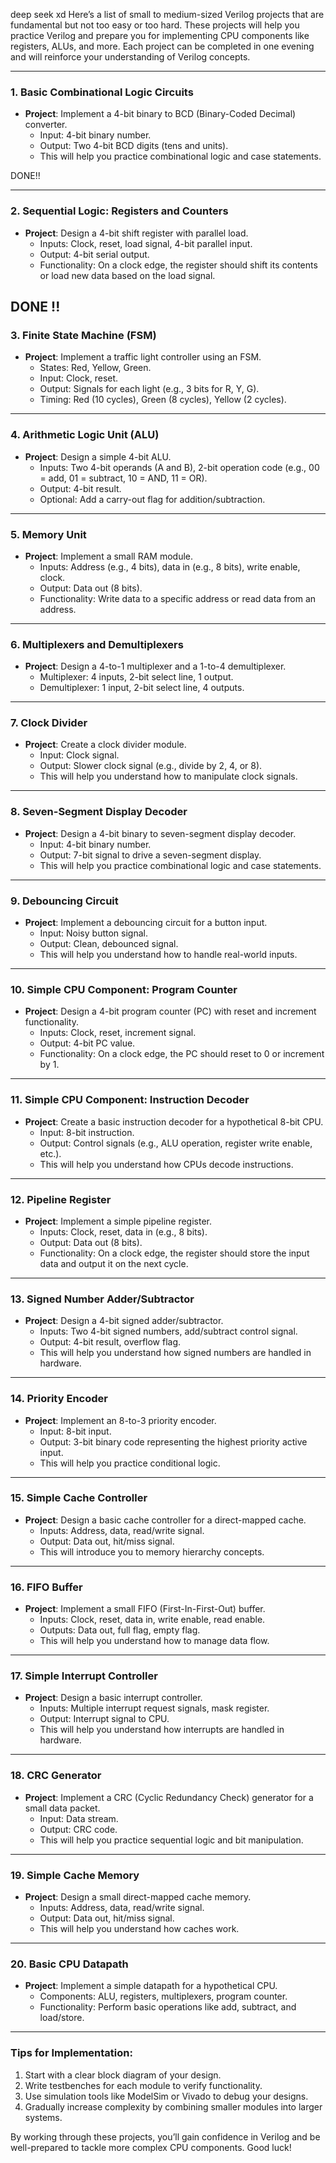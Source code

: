 deep seek xd
Here’s a list of small to medium-sized Verilog projects that are fundamental but not too easy or too hard. These projects will help you practice Verilog and prepare you for implementing CPU components like registers, ALUs, and more. Each project can be completed in one evening and will reinforce your understanding of Verilog concepts.

---

### **1. Basic Combinational Logic Circuits**
- **Project**: Implement a 4-bit binary to BCD (Binary-Coded Decimal) converter.
  - Input: 4-bit binary number.
  - Output: Two 4-bit BCD digits (tens and units).
  - This will help you practice combinational logic and case statements.

DONE!!


---


### **2. Sequential Logic: Registers and Counters**
- **Project**: Design a 4-bit shift register with parallel load.
  - Inputs: Clock, reset, load signal, 4-bit parallel input.
  - Output: 4-bit serial output.
  - Functionality: On a clock edge, the register should shift its contents or load new data based on the load signal.


DONE !!
---

### **3. Finite State Machine (FSM)**
- **Project**: Implement a traffic light controller using an FSM.
  - States: Red, Yellow, Green.
  - Input: Clock, reset.
  - Output: Signals for each light (e.g., 3 bits for R, Y, G).
  - Timing: Red (10 cycles), Green (8 cycles), Yellow (2 cycles).

---

### **4. Arithmetic Logic Unit (ALU)**
- **Project**: Design a simple 4-bit ALU.
  - Inputs: Two 4-bit operands (A and B), 2-bit operation code (e.g., 00 = add, 01 = subtract, 10 = AND, 11 = OR).
  - Output: 4-bit result.
  - Optional: Add a carry-out flag for addition/subtraction.

---

### **5. Memory Unit**
- **Project**: Implement a small RAM module.
  - Inputs: Address (e.g., 4 bits), data in (e.g., 8 bits), write enable, clock.
  - Output: Data out (8 bits).
  - Functionality: Write data to a specific address or read data from an address.
---

### **6. Multiplexers and Demultiplexers**
- **Project**: Design a 4-to-1 multiplexer and a 1-to-4 demultiplexer.
  - Multiplexer: 4 inputs, 2-bit select line, 1 output.
  - Demultiplexer: 1 input, 2-bit select line, 4 outputs.

---

### **7. Clock Divider**
- **Project**: Create a clock divider module.
  - Input: Clock signal.
  - Output: Slower clock signal (e.g., divide by 2, 4, or 8).
  - This will help you understand how to manipulate clock signals.

---

### **8. Seven-Segment Display Decoder**
- **Project**: Design a 4-bit binary to seven-segment display decoder.
  - Input: 4-bit binary number.
  - Output: 7-bit signal to drive a seven-segment display.
  - This will help you practice combinational logic and case statements.

---

### **9. Debouncing Circuit**
- **Project**: Implement a debouncing circuit for a button input.
  - Input: Noisy button signal.
  - Output: Clean, debounced signal.
  - This will help you understand how to handle real-world inputs.

---

### **10. Simple CPU Component: Program Counter**
- **Project**: Design a 4-bit program counter (PC) with reset and increment functionality.
  - Inputs: Clock, reset, increment signal.
  - Output: 4-bit PC value.
  - Functionality: On a clock edge, the PC should reset to 0 or increment by 1.

---

### **11. Simple CPU Component: Instruction Decoder**
- **Project**: Create a basic instruction decoder for a hypothetical 8-bit CPU.
  - Input: 8-bit instruction.
  - Output: Control signals (e.g., ALU operation, register write enable, etc.).
  - This will help you understand how CPUs decode instructions.

---

### **12. Pipeline Register**
- **Project**: Implement a simple pipeline register.
  - Inputs: Clock, reset, data in (e.g., 8 bits).
  - Output: Data out (8 bits).
  - Functionality: On a clock edge, the register should store the input data and output it on the next cycle.

---

### **13. Signed Number Adder/Subtractor**
- **Project**: Design a 4-bit signed adder/subtractor.
  - Inputs: Two 4-bit signed numbers, add/subtract control signal.
  - Output: 4-bit result, overflow flag.
  - This will help you understand how signed numbers are handled in hardware.

---

### **14. Priority Encoder**
- **Project**: Implement an 8-to-3 priority encoder.
  - Input: 8-bit input.
  - Output: 3-bit binary code representing the highest priority active input.
  - This will help you practice conditional logic.

---

### **15. Simple Cache Controller**
- **Project**: Design a basic cache controller for a direct-mapped cache.
  - Inputs: Address, data, read/write signal.
  - Output: Data out, hit/miss signal.
  - This will introduce you to memory hierarchy concepts.

---

### **16. FIFO Buffer**
- **Project**: Implement a small FIFO (First-In-First-Out) buffer.
  - Inputs: Clock, reset, data in, write enable, read enable.
  - Outputs: Data out, full flag, empty flag.
  - This will help you understand how to manage data flow.

---

### **17. Simple Interrupt Controller**
- **Project**: Design a basic interrupt controller.
  - Inputs: Multiple interrupt request signals, mask register.
  - Output: Interrupt signal to CPU.
  - This will help you understand how interrupts are handled in hardware.

---

### **18. CRC Generator**
- **Project**: Implement a CRC (Cyclic Redundancy Check) generator for a small data packet.
  - Input: Data stream.
  - Output: CRC code.
  - This will help you practice sequential logic and bit manipulation.

---

### **19. Simple Cache Memory**
- **Project**: Design a small direct-mapped cache memory.
  - Inputs: Address, data, read/write signal.
  - Output: Data out, hit/miss signal.
  - This will help you understand how caches work.

---

### **20. Basic CPU Datapath**
- **Project**: Implement a simple datapath for a hypothetical CPU.
  - Components: ALU, registers, multiplexers, program counter.
  - Functionality: Perform basic operations like add, subtract, and load/store.

---

### **Tips for Implementation**:
1. Start with a clear block diagram of your design.
2. Write testbenches for each module to verify functionality.
3. Use simulation tools like ModelSim or Vivado to debug your designs.
4. Gradually increase complexity by combining smaller modules into larger systems.

By working through these projects, you’ll gain confidence in Verilog and be well-prepared to tackle more complex CPU components. Good luck!
